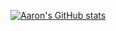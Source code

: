 [![Aaron's GitHub stats](https://github-readme-stats.vercel.app/api?username=aerovulpe)](https://github.com/aerovulpe/github-readme-stats)
